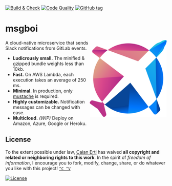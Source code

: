 [![Build & Check][gh-bnc-shield]][gh-bnc-url]
[![Code Quality][lgtm-shield]][lgtm-url]
[![GitHub tag][tag-shield]][tag-url]

# msgboi

<img src="logo.svg" height="240px" align="right"/>

A cloud-native microservice that sends Slack notifications from GitLab events.

- __Ludicrously small.__ The minified & gzipped bundle weights less than 10kb.
- __Fast.__ On AWS Lambda, each execution takes an average of 250 ms.
- __Minimal.__ In production, only [mustache][mustache] is required.
- __Highly customizable.__ Notification messages can be changed with ease.
- __Multicloud.__ *(WIP)* Deploy on Amazon, Azure, Google or Heroku.

[mustache]: https://github.com/janl/mustache.js

[gh-bnc-shield]: https://img.shields.io/github/workflow/status/caian-org/msgboi/build-and-check?label=build%20%26%20check&logo=github&style=for-the-badge
[gh-bnc-url]: https://github.com/caian-org/msgboi/actions/workflows/build-and-check.yml

[lgtm-shield]: https://img.shields.io/lgtm/grade/javascript/g/caian-org/msgboi.svg?logo=lgtm&style=for-the-badge
[lgtm-url]: https://lgtm.com/projects/g/caian-org/msgboi/context:javascript

[tag-shield]: https://img.shields.io/github/tag/caian-org/msgboi.svg?logo=git&logoColor=FFF&style=for-the-badge
[tag-url]: https://github.com/caian-org/msgboi/releases


## License

To the extent possible under law, [Caian Ertl][me] has waived __all copyright
and related or neighboring rights to this work__. In the spirit of _freedom of
information_, I encourage you to fork, modify, change, share, or do whatever
you like with this project! [`^C ^V`][kopimi]

[![License][cc-shield]][cc-url]

[me]: https://github.com/upsetbit
[cc-shield]: https://forthebadge.com/images/badges/cc-0.svg
[cc-url]: http://creativecommons.org/publicdomain/zero/1.0

[kopimi]: https://kopimi.com
